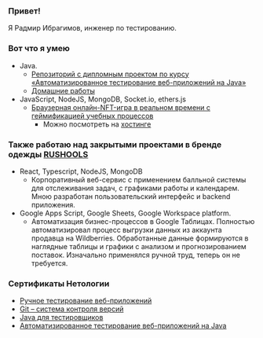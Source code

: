 ### Привет!

Я Радмир Ибрагимов, инженер по тестированию.

### Вот что я умею
- Java.
  - [Репозиторий с дипломным проектом по курсу «Автоматизированное тестирование веб-приложений на Java»](https://github.com/Redarek/qa-diploma)
  - [Домашние работы](https://github.com/Redarek/netology-qa-homeworks/blob/main/README.md)
- JavaScript, NodeJS, MongoDB, Socket.io, ethers.js
  - [Браузерная онлайн-NFT-игра в реальном времени с геймификацией учебных процессов](https://github.com/Redarek/big-bonch)
    - Можно посмотреть на [хостинге](https://big-bonch.netlify.app/)

### Также работаю над закрытыми проектами в бренде одежды [RUSHOOLS](https://vk.com/ogoni_wr)
- React, Typescript, NodeJS, MongoDB
  - Корпоративный веб-сервис с применением балльной системы для отслеживания задач, с графиками работы и календарем. Мною разработан пользовательский интерфейс и backend приложения.
- Google Apps Script, Google Sheets, Google Workspace platform.
  - Автоматизация бизнес-процессов в Google Таблицах. Полностью автоматизировал процесс выгрузки данных из аккаунта продавца на Wildberries. Обработанные данные формируются в наглядные таблицы и графики с анализом и прогнозированием поставок. Изначально применялся ручной труд, теперь он не требуется.

### Сертификаты Нетологии
- [Ручное тестирование веб-приложений](https://github.com/Redarek/netology-qa-certificates/blob/master/manual%20qa.pdf)
- [Git – система контроля версий](https://github.com/Redarek/netology-qa-certificates/blob/master/git.pdf)
- [Java для тестировщиков](https://github.com/Redarek/netology-qa-certificates/blob/master/java%20for%20qa.pdf)
- [Автоматизированное тестирование веб-приложений на Java](https://github.com/Redarek/netology-qa-certificates/blob/master/java%20autotest%20for%20qa.pdf)
